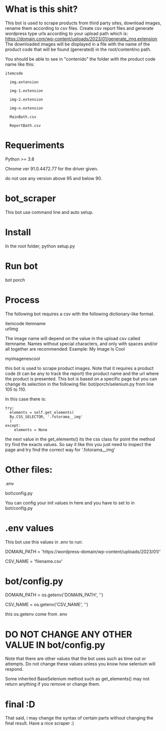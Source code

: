 # What is this shit?
This bot is used to scrape products from third party sites, download images, rename them according to csv files.
Create csv report files and generate wordpress type urls according to your upload path which is: https://domain.com/wp-content/uploads/2023/01/generate_img.extension
The downloaded images will be displayed in a file with the name of the product code that will be found (generated) in the root/contentino path.

You should be able to see in "contenido" the folder with the product code name like this: 

    itemcode

      img.extension

      img-1.extension

      img-2.extension

      img-n.extension

      MainBath.csv

      ReportBath.csv

# Requeriments

Python >= 3.8

Chrome ver 91.0.4472.77 for the driver given. 

do not use any version above 95 and below 90.

# bot_scraper
This bot use command line and auto setup.

# Install
In the root folder; python setup.py

# Run bot
bot porch

# Process
The following bot requires a csv with the following dictionary-like format.

itemcode
itemname	
urlimg

The image name will depend on the value in the upload csv called itemname. Names without special characters, and only with spaces and/or all together are recommended:
Example: 
My Image Is Cool

myimagenescool

this bot is used to scrape product images. 
Note that it requires a product code (it can be any to track the report) the product name and the url where the product is presented.
This bot is based on a specific page but you can change its selection in the following file: bot/porch/selenium.py from line 105 to 110.

In this case there is:

    try:
      elements = self.get_elements(
      By.CSS_SELECTOR, '.fotorama__img'
      )
    except:
        elements = None
    
the next value in the get_elements() its the css class for point the method try find the exacts values. So say it like this you just need to inspect the page and try
find the correct way for '.fotorama__img'

# Other files:
.env

bot\config.py

You can config your init values in here and you have to set to in bot/config.py

# .env values
This bot use this values in .env to run:

DOMAIN_PATH = 'https://wordpress-domain/wp-content/uploads/2023/01/'

CSV_NAME = 'filename.csv'

# bot/config.py
DOMAIN_PATH = os.getenv('DOMAIN_PATH', '')

CSV_NAME = os.getenv('CSV_NAME', '')

this os.getenv come from .env

# DO NOT CHANGE ANY OTHER VALUE IN bot/config.py
Note that there are other values that the bot uses such as time out or attempts.
Do not change these values unless you know how selenium will respond.

Some inherited BaseSelenium method such as get_elements() may not return anything if you remove or change them.

# final :D
  
That said, i may change the syntax of certain parts without changing the final result.
Have a nice scraper :)
